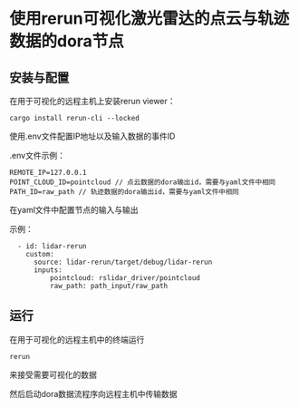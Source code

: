 # 使用rerun可视化激光雷达的点云与轨迹数据的dora节点


## 安装与配置

在用于可视化的远程主机上安装rerun viewer：
```
cargo install rerun-cli --locked
```


使用.env文件配置IP地址以及输入数据的事件ID

.env文件示例：
```
REMOTE_IP=127.0.0.1
POINT_CLOUD_ID=pointcloud // 点云数据的dora输出id，需要与yaml文件中相同
PATH_ID=raw_path // 轨迹数据的dora输出id，需要与yaml文件中相同
```

在yaml文件中配置节点的输入与输出

示例：
```
  - id: lidar-rerun
    custom:
      source: lidar-rerun/target/debug/lidar-rerun
      inputs:
          pointcloud: rslidar_driver/pointcloud
          raw_path: path_input/raw_path
```


## 运行
在用于可视化的远程主机中的终端运行
```
rerun
```
来接受需要可视化的数据

然后启动dora数据流程序向远程主机中传输数据